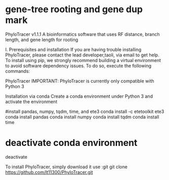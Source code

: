 # gene-tree rooting and gene dup mark

PhyloTracer v1.1.1
A bioinformatics software that uses RF distance, branch length, and gene length for rooting

I. Prerequisites and installation
If you are having trouble installing PhyloTracer, please contact the lead developer,taoli, via email to get help.
To install using pip, we strongly recommend building a virtual environment to avoid software dependency issues. To do so, execute the following commands:

PhyloTracer
IMPORTANT: PhyloTracer is currently only compatible with Python 3

Installation via conda
Create a conda environment under Python 3 and activate the environment

#install pandas, numpy, tqdm, time, and ete3
conda install -c etetoolkit ete3
conda install pandas
conda install numpy
conda install tqdm
conda install time

# deactivate conda environment
deactivate

To install PhyloTracer, simply download it use :git
git clone https://github.com/lt11300/PhyloTracer.git

